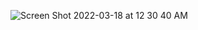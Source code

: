 ![Screen Shot 2022-03-18 at 12 30 40 AM](https://user-images.githubusercontent.com/3274511/158876627-e0c9d40c-45d7-4994-82fe-3149243830f8.png)
